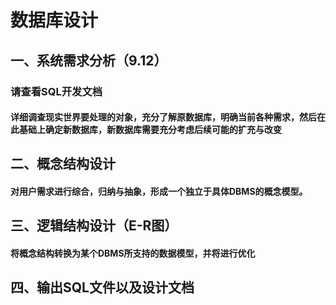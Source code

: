 # 数据库设计
## 一、系统需求分析（9.12）
### **请查看SQL开发文档**
#### 详细调查现实世界要处理的对象，充分了解原数据库，明确当前各种需求，然后在此基础上确定新数据库，新数据库需要充分考虑后续可能的扩充与改变
## 二、概念结构设计
#### 对用户需求进行综合，归纳与抽象，形成一个独立于具体DBMS的概念模型。
## 三、逻辑结构设计（E-R图） 
#### 将概念结构转换为某个DBMS所支持的数据模型，并将进行优化
## 四、输出SQL文件以及设计文档
 
